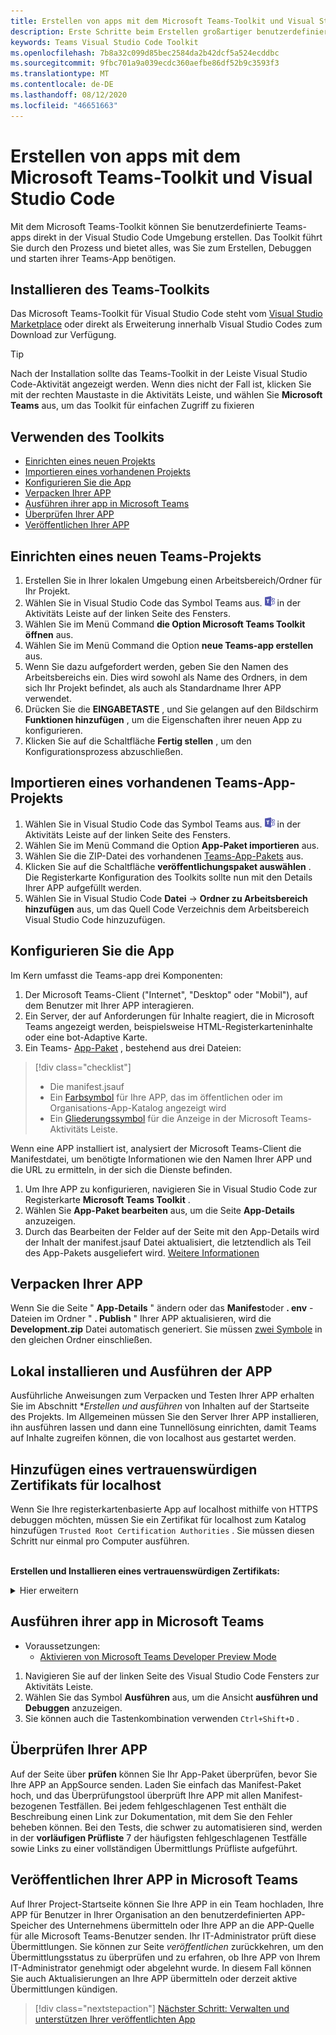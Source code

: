 ```yaml
---
title: Erstellen von apps mit dem Microsoft Teams-Toolkit und Visual Studio Code
description: Erste Schritte beim Erstellen großartiger benutzerdefinierter apps direkt in Visual Studio Code mit dem Microsoft Teams-Toolkit
keywords: Teams Visual Studio Code Toolkit
ms.openlocfilehash: 7b8a32c099d85bec2584da2b42dcf5a524ecddbc
ms.sourcegitcommit: 9fbc701a9a039ecdc360aefbe86df52b9c3593f3
ms.translationtype: MT
ms.contentlocale: de-DE
ms.lasthandoff: 08/12/2020
ms.locfileid: "46651663"
---
```

# <a name="build-apps-with-the-microsoft-teams-toolkit-and-visual-studio-code"></a>Erstellen von apps mit dem Microsoft Teams-Toolkit und Visual Studio Code

Mit dem Microsoft Teams-Toolkit können Sie benutzerdefinierte Teams-apps direkt in der Visual Studio Code Umgebung erstellen. Das Toolkit führt Sie durch den Prozess und bietet alles, was Sie zum Erstellen, Debuggen und starten ihrer Teams-App benötigen.

## <a name="installing-the-teams-toolkit"></a>Installieren des Teams-Toolkits

Das Microsoft Teams-Toolkit für Visual Studio Code steht vom [Visual Studio Marketplace](https://aka.ms/teams-toolkit) oder direkt als Erweiterung innerhalb Visual Studio Codes zum Download zur Verfügung.

> [!TIP]
> Nach der Installation sollte das Teams-Toolkit in der Leiste Visual Studio Code-Aktivität angezeigt werden. Wenn dies nicht der Fall ist, klicken Sie mit der rechten Maustaste in die Aktivitäts Leiste, und wählen Sie **Microsoft Teams** aus, um das Toolkit für einfachen Zugriff zu fixieren

## <a name="using-the-toolkit"></a>Verwenden des Toolkits

- [Einrichten eines neuen Projekts](#set-up-a-new-teams-project)
- [Importieren eines vorhandenen Projekts](#import-an-existing-teams-app-project)
- [Konfigurieren Sie die App](#configure-your-app)
- [Verpacken Ihrer APP](#package-your-app)
- [Ausführen ihrer app in Microsoft Teams](#run-your-app-in-teams)
- [Überprüfen Ihrer APP](#validate-your-app)
- [Veröffentlichen Ihrer APP](#publish-your-app-to-teams)

## <a name="set-up-a-new-teams-project"></a>Einrichten eines neuen Teams-Projekts

1. Erstellen Sie in Ihrer lokalen Umgebung einen Arbeitsbereich/Ordner für Ihr Projekt.
1. Wählen Sie in Visual Studio Code das Symbol Teams aus. ![Teams-Symbol](../assets/icons/favicon-16x16.png) in der Aktivitäts Leiste auf der linken Seite des Fensters.
1. Wählen Sie im Menü Command **die Option Microsoft Teams Toolkit öffnen** aus.
1. Wählen Sie im Menü Command die Option **neue Teams-app erstellen** aus.
1. Wenn Sie dazu aufgefordert werden, geben Sie den Namen des Arbeitsbereichs ein. Dies wird sowohl als Name des Ordners, in dem sich Ihr Projekt befindet, als auch als Standardname Ihrer APP verwendet.
1. Drücken Sie die **EINGABETASTE** , und Sie gelangen auf den Bildschirm **Funktionen hinzufügen** , um die Eigenschaften ihrer neuen App zu konfigurieren.
1. Klicken Sie auf die Schaltfläche **Fertig stellen** , um den Konfigurationsprozess abzuschließen.

## <a name="import-an-existing-teams-app-project"></a>Importieren eines vorhandenen Teams-App-Projekts

1. Wählen Sie in Visual Studio Code das Symbol Teams aus. ![Teams-Symbol](../assets/icons/favicon-16x16.png) in der Aktivitäts Leiste auf der linken Seite des Fensters.
1. Wählen Sie im Menü Command die Option **App-Paket importieren** aus.
1. Wählen Sie die ZIP-Datei des vorhandenen [Teams-App-Pakets](../concepts/build-and-test/apps-package.md) aus.
1. Klicken Sie auf die Schaltfläche **veröffentlichungspaket auswählen** . Die Registerkarte Konfiguration des Toolkits sollte nun mit den Details Ihrer APP aufgefüllt werden.
1. Wählen Sie in Visual Studio Code **Datei**  ->  **Ordner zu Arbeitsbereich hinzufügen** aus, um das Quell Code Verzeichnis dem Arbeitsbereich Visual Studio Code hinzuzufügen.

## <a name="configure-your-app"></a>Konfigurieren Sie die App

Im Kern umfasst die Teams-app drei Komponenten:

  1. Der Microsoft Teams-Client ("Internet", "Desktop" oder "Mobil"), auf dem Benutzer mit Ihrer APP interagieren.
  1. Ein Server, der auf Anforderungen für Inhalte reagiert, die in Microsoft Teams angezeigt werden, beispielsweise HTML-Registerkarteninhalte oder eine bot-Adaptive Karte.
  1. Ein Teams- [App-Paket](/concepts/build-and-test/apps-package.md) , bestehend aus drei Dateien:

  > [!div class="checklist"]
  >
  > - Die manifest.jsauf 
  > - Ein [Farbsymbol](../resources/schema/manifest-schema.md#icons) für Ihre APP, das im öffentlichen oder im Organisations-App-Katalog angezeigt wird
 > - Ein [Gliederungssymbol](../resources/schema/manifest-schema.md#icons) für die Anzeige in der Microsoft Teams-Aktivitäts Leiste.

Wenn eine APP installiert ist, analysiert der Microsoft Teams-Client die Manifestdatei, um benötigte Informationen wie den Namen Ihrer APP und die URL zu ermitteln, in der sich die Dienste befinden.

1. Um Ihre APP zu konfigurieren, navigieren Sie in Visual Studio Code zur Registerkarte **Microsoft Teams Toolkit** .
1. Wählen Sie **App-Paket bearbeiten** aus, um die Seite **App-Details** anzuzeigen.
1. Durch das Bearbeiten der Felder auf der Seite mit den App-Details wird der Inhalt der manifest.jsauf Datei aktualisiert, die letztendlich als Teil des App-Pakets ausgeliefert wird. [Weitere Informationen](https://aka.ms/teams-toolkit-manifest)

## <a name="package-your-app"></a>Verpacken Ihrer APP

Wenn Sie die Seite " **App-Details** " ändern oder das **Manifest**oder **. env** -Dateien im Ordner " **. Publish** " Ihrer APP aktualisieren, wird die **Development.zip** Datei automatisch generiert. Sie müssen [zwei Symbole](../concepts/build-and-test/apps-package.md#icons) in den gleichen Ordner einschließen.

## <a name="install-and-run-your-app-locally"></a>Lokal installieren und Ausführen der APP

Ausführliche Anweisungen zum Verpacken und Testen Ihrer APP erhalten Sie im Abschnitt **Erstellen und ausführen* von Inhalten auf der Startseite des Projekts. Im Allgemeinen müssen Sie den Server Ihrer APP installieren, ihn ausführen lassen und dann eine Tunnellösung einrichten, damit Teams auf Inhalte zugreifen können, die von localhost aus gestartet werden.

## <a name="add-a-trusted-certificate-for-localhost"></a>Hinzufügen eines vertrauenswürdigen Zertifikats für localhost

Wenn Sie Ihre registerkartenbasierte App auf localhost mithilfe von HTTPS debuggen möchten, müssen Sie ein Zertifikat für localhost zum Katalog hinzufügen `Trusted Root Certification Authorities` . Sie müssen diesen Schritt nur einmal pro Computer ausführen.</br></br>

**Erstellen und Installieren eines vertrauenswürdigen Zertifikats:**
<details>
  <summary>Hier erweitern</summary>

* Erstellen und Ausführen der APP
  * Folgen Sie den Anweisungen im Abschnitt **Erstellen und ausführen** der Projekt-Readme-Datei, damit Sie von bereitgestellt wird https://localhost:3000/tab . Im allgemeinen umfasst dies die Ausführung von `npm install` Then`npm start`
  * Navigieren Sie zu https://localhost:3000/tab Google Chrome oder Edge chromium.

* Erwerben Sie das SSL-Zertifikat:
  * Öffnen Sie das Fenster Chrome Developer Tools ( `ctrl + shift + i`  /  `cmd + option + i` ).
  * Klicken Sie auf die `Security` Registerkarte
  * Klicken Sie auf `View certificate` und Sie haben die Möglichkeit, das Zertifikat herunterzuladen – entweder durch Ziehen auf Ihren Desktop in OS X oder durch Klicken auf die `Details` Registerkarte in Windows und dann auf`Copy to File…`
  * Nennen Sie die Datei <*alles*>. CER, und speichern Sie Sie in einem Ordner, für den keine Zustimmung des Administrators erforderlich ist, um eine Schreibaktion auszuführen.
  
* Installieren des Zertifikats unter **Windows**
  * Wählen Sie die `DER encoded binary X.509 (.CER)` Option (die erste) aus, und speichern Sie Sie.
  * Doppelklicken Sie auf das Zertifikat, und installieren Sie es.
  * Wählen Sie`Local Machine`
  * Wählen Sie`Place all certificates in the following store`
  * Wählen Sie`Trusted Root Certification Authorities`
  * Bestätigen der Installation
  
* Installieren des Zertifikats **Mac OS X**
  * Öffnen Sie unter OS X das Dienstprogramm "Schlüsselbund-Access" und wählen Sie im `System` Menü auf der linken Seite. Klicken Sie auf das Schlosssymbol, um Änderungen zu aktivieren.
  * Klicken Sie auf die Schaltfläche Plus am unteren Rand, um ein neues Zertifikat hinzuzufügen, und wählen Sie die Datei aus, die `localhost.cer` Sie auf den Desktop gezogen haben. Klicken Sie `Always Trust` in das angezeigte Dialogfeld.
  * Nachdem Sie das Zertifikat dem System-Schlüsselbund hinzugefügt haben, doppelklicken Sie auf das Zertifikat, und erweitern Sie den `Trust` Abschnitt mit den Zertifikatdetails. Wählen Sie `Always Trust` für jede Option aus.

> [!IMPORTANT]
> Wenn Sie eine Sicherheitszertifikat Warnung erhalten, navigieren Sie zu https://localhost:3000/tab . Wenn die Website immer noch nicht vertrauenswürdig ist, starten Sie Ihren Computer neu, und localhost sollte als vertrauenswürdig akzeptiert werden.
</details>

## <a name="run-your-app-in-teams"></a>Ausführen ihrer app in Microsoft Teams
- Voraussetzungen:
  - [Aktivieren von Microsoft Teams Developer Preview Mode](https://aka.ms/teams-toolkit-enable-devpreview)

1. Navigieren Sie auf der linken Seite des Visual Studio Code Fensters zur Aktivitäts Leiste.
1. Wählen Sie das Symbol **Ausführen** aus, um die Ansicht **ausführen und Debuggen** anzuzeigen.
1. Sie können auch die Tastenkombination verwenden `Ctrl+Shift+D` .

## <a name="validate-your-app"></a>Überprüfen Ihrer APP

Auf der Seite über **prüfen** können Sie Ihr App-Paket überprüfen, bevor Sie Ihre APP an AppSource senden. Laden Sie einfach das Manifest-Paket hoch, und das Überprüfungstool überprüft Ihre APP mit allen Manifest-bezogenen Testfällen. Bei jedem fehlgeschlagenen Test enthält die Beschreibung einen Link zur Dokumentation, mit dem Sie den Fehler beheben können. Bei den Tests, die schwer zu automatisieren sind, werden in der **vorläufigen Prüfliste** 7 der häufigsten fehlgeschlagenen Testfälle sowie Links zu einer vollständigen Übermittlungs Prüfliste aufgeführt.

## <a name="publish-your-app-to-teams"></a>Veröffentlichen Ihrer APP in Microsoft Teams

Auf Ihrer Project-Startseite können Sie Ihre APP in ein Team hochladen, Ihre APP für Benutzer in Ihrer Organisation an den benutzerdefinierten APP-Speicher des Unternehmens übermitteln oder Ihre APP an die APP-Quelle für alle Microsoft Teams-Benutzer senden. Ihr IT-Administrator prüft diese Übermittlungen. Sie können zur Seite *veröffentlichen* zurückkehren, um den Übermittlungsstatus zu überprüfen und zu erfahren, ob Ihre APP von Ihrem IT-Administrator genehmigt oder abgelehnt wurde. In diesem Fall können Sie auch Aktualisierungen an Ihre APP übermitteln oder derzeit aktive Übermittlungen kündigen.

> [!div class="nextstepaction"]
> [Nächster Schritt: Verwalten und unterstützen Ihrer veröffentlichten App](../concepts/deploy-and-publish/appsource/post-publish/overview.md)
